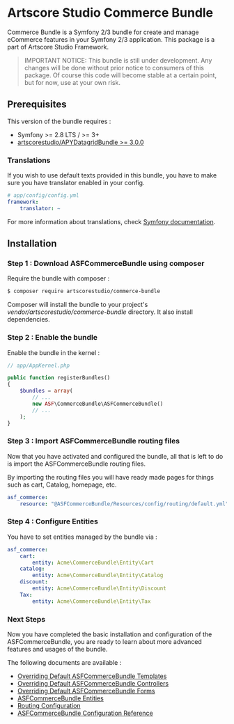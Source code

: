 # Artscore Studio Commerce Bundle

Commerce Bundle is a Symfony 2/3 bundle for create and manage eCommerce features in your Symfony 2/3 application. This package is a part of Artscore Studio Framework.

> IMPORTANT NOTICE: This bundle is still under development. Any changes will be done without prior notice to consumers of this package. Of course this code will become stable at a certain point, but for now, use at your own risk.

## Prerequisites

This version of the bundle requires :
* Symfony >= 2.8 LTS / >= 3+
* [artscorestudio/APYDatagridBundle >= 3.0.0](https://packagist.org/packages/artscorestudio/datagrid-bundle)

### Translations

If you wish to use default texts provided in this bundle, you have to make sure you have translator enabled in your config.

```yaml
# app/config/config.yml
framework:
    translator: ~
```

For more information about translations, check [Symfony documentation](https://symfony.com/doc/current/book/translation.html).

## Installation

### Step 1 : Download ASFCommerceBundle using composer

Require the bundle with composer :

```bash
$ composer require artscorestudio/commerce-bundle
```

Composer will install the bundle to your project's *vendor/artscorestudio/commerce-bundle* directory. It also install dependencies. 

### Step 2 : Enable the bundle

Enable the bundle in the kernel :

```php
// app/AppKernel.php

public function registerBundles()
{
	$bundles = array(
		// ...
		new ASF\CommerceBundle\ASFCommerceBundle()
		// ...
	);
}
```

### Step 3 : Import ASFCommerceBundle routing files

Now that you have activated and configured the bundle, all that is left to do is import the ASFCommerceBundle routing files.

By importing the routing files you will have ready made pages for things such as cart, Catalog,  homepage, etc.

```yaml
asf_commerce:
    resource: "@ASFCommerceBundle/Resources/config/routing/default.yml"
```

### Step 4 : Configure Entities

You have to set entities managed by the bundle via :

```yaml
asf_commerce:
    cart:
    	entity: Acme\CommerceBundle\Entity\Cart
    catalog: 
    	entity: Acme\CommerceBundle\Entity\Catalog
    discount: 
    	entity: Acme\CommerceBundle\Entity\Discount
    Tax: 
    	entity: Acme\CommerceBundle\Entity\Tax
```

### Next Steps

Now you have completed the basic installation and configuration of the ASFCommerceBundle, you are ready to learn about more advanced features and usages of the bundle.

The following documents are available :
* [Overriding Default ASFCommerceBundle Templates](templates.md)
* [Overriding Default ASFCommerceBundle Controllers](controllers.md)
* [Overriding Default ASFCommerceBundle Forms](forms.md)
* [ASFCommerceBundle Entities](entities.md)
* [Routing Configuration](routing.md)
* [ASFCommerceBundle Configuration Reference](configuration.md)